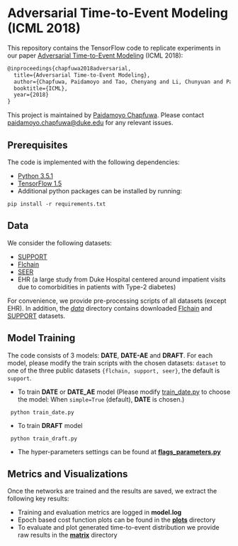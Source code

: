 # Adversarial Time-to-Event Modeling (ICML 2018)

This repository contains the TensorFlow code to replicate experiments in our paper [Adversarial Time-to-Event Modeling](https://arxiv.org/pdf/1804.03184.pdf) (ICML 2018):
```latex
@inproceedings{chapfuwa2018adversarial, 
  title={Adversarial Time-to-Event Modeling},
  author={Chapfuwa, Paidamoyo and Tao, Chenyang and Li, Chunyuan and Page, Courtney and Goldstein, Benjamin and Carin, Lawrence and Henao, Ricardo},
  booktitle={ICML},
  year={2018}
}
```
 
This project is maintained by [Paidamoyo Chapfuwa](https://github.com/paidamoyo). Please contact <paidamoyo.chapfuwa@duke.edu> for any relevant issues.


## Prerequisites
The code is implemented with the following dependencies:

- [Python 3.5.1](https://github.com/pyenv/pyenv)
- [TensorFlow 1.5]( https://www.tensorflow.org/)
- Additional python packages can be installed by running:   

```
pip install -r requirements.txt
```

## Data
We consider the following datasets:

- [SUPPORT](http://biostat.mc.vanderbilt.edu/wiki/Main/DataSets)
- [Flchain](https://vincentarelbundock.github.io/Rdatasets/doc/survival/flchain.html)
- [SEER](https://seer.cancer.gov/)
- EHR (a large study from Duke Hospital centered around impatient visits due to comorbidities in patients with Type-2 diabetes)

 For convenience, we provide pre-processing scripts of all datasets (except EHR). In addition, the [*data*](./data) directory contains downloaded [Flchain](https://vincentarelbundock.github.io/Rdatasets/doc/survival/flchain.html) and [SUPPORT](http://biostat.mc.vanderbilt.edu/wiki/Main/DataSets) datasets.

## Model Training

The code consists of 3 models: **DATE**, **DATE-AE** and **DRAFT**. 
For each model, please modify the train scripts with the chosen datasets:  `dataset` to one of the three public datasets `{flchain, support, seer}`, the default is `support`.

* To train **DATE** or **DATE_AE** model (Please modify [train_date.py](./train_date.py) to choose the model: When `simple=True` (default), **DATE** is chosen.)

```
 python train_date.py
 ```
 

* To train **DRAFT** model

```
 python train_draft.py
 ```

* The hyper-parameters settings can be found at [**flags_parameters.py**](./flags_parameters.py)


## Metrics and Visualizations

Once the networks are trained and the results are saved, we extract the following key results: 

* Training and evaluation metrics are logged in **model.log**
* Epoch based cost function plots can be found in the [**plots**](./plots) directory 
* To evaluate and plot generated time-to-event distribution we provide raw results in the  [**matrix**](./matrix) directory
